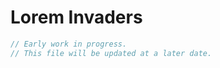 # Lorem Invaders

```c++
// Early work in progress.
// This file will be updated at a later date.
```